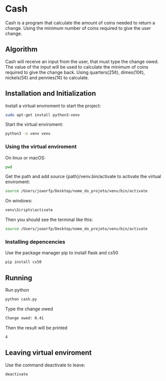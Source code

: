 # Cash

Cash is a program that calculate the amount of coins needed to return a change. Using the minimum number of coins required to give the user change.

## Algorithm

Cash will receive an input from the user, that must type the change owed. The value of the input will be used to calculate the minimum of coins required to give the change back. Using quarters(25¢), dimes(10¢), nickels(5¢) and pennies(1¢) to calculate.

## Installation and Initialization

Install a virtual enviroment to start the project:
```bash
sudo apt-get install python3-venv  
```

Start the virtual enviroment:
```bash
python3 -m venv venv 
```

### Using the virtual enviroment

On linux or macOS:
```bash
pwd  
```

Get the path and add source {path}/venv.bin/activate to activate the virtual enviroment:
```bash
source /Users/joaorfp/Desktop/nome_do_projeto/venv/bin/activate
```

On windows:
```bash
venv\Scripts\activate
```

Then you should see the terminal like this:
```bash
source /Users/joaorfp/Desktop/nome_do_projeto/venv/bin/activate
```

### Installing depencencies

Use the package manager pip to install flask and cs50
```bash
pip install cs50
```

## Running 

Run python
```bash
python cash.py
```

Type the change owed
```bash
Change owed: 0.41
```

Then the result will be printed
```bash
4
```

## Leaving virtual enviroment

Use the command deactivate to leave:
```bash
deactivate
```